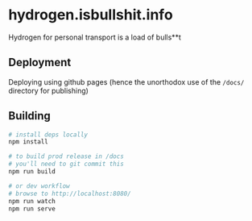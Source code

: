 # hydrogen.isbullshit.info

Hydrogen for personal transport is a load of bulls\*\*t

## Deployment

Deploying using github pages (hence the unorthodox use of the `/docs/` directory for publishing)

## Building

```bash
# install deps locally
npm install

# to build prod release in /docs
# you'll need to git commit this
npm run build

# or dev workflow
# browse to http://localhost:8080/
npm run watch
npm run serve
```
